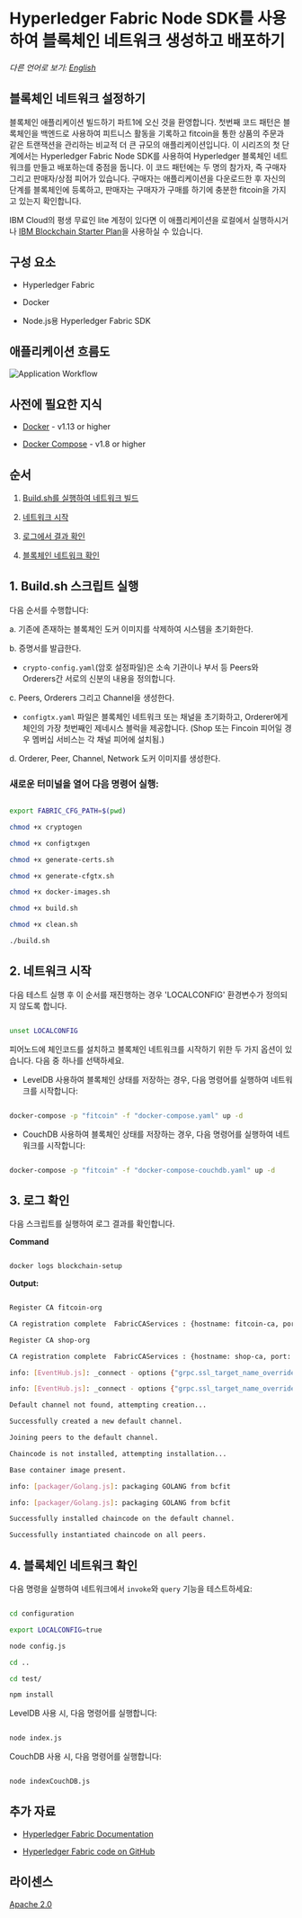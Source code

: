 # Hyperledger Fabric Node SDK를 사용하여 블록체인 네트워크 생성하고 배포하기

*다른 언어로 보기: [English](README.md)*

## 블록체인 네트워크 설정하기



블록체인 애플리케이션 빌드하기 파트1에 오신 것을 환영합니다. 첫번째 코드 패턴은 블록체인을 백엔드로 사용하여 피트니스 활동을 기록하고 fitcoin을 통한 상품의 주문과 같은 트랜잭션을 관리하는 비교적 더 큰 규모의 애플리케이션입니다. 이 시리즈의 첫 단계에서는 Hyperledger Fabric Node SDK를 사용하여 Hyperledger 블록체인 네트워크를 만들고 배포하는데 중점을 둡니다. 이 코드 패턴에는 두 명의 참가자, 즉 구매자 그리고 판매자/상점 피어가 있습니다. 구매자는 애플리케이션을 다운로드한 후 자신의 단계를 블록체인에 등록하고, 판매자는 구매자가 구매를 하기에 충분한 fitcoin을 가지고 있는지 확인합니다.



IBM Cloud의 평생 무료인 lite 계정이 있다면 이 애플리케이션을 로컬에서 실행하시거나 [IBM Blockchain Starter Plan](https://www.ibm.com/blogs/blockchain/2018/03/getting-started-on-the-ibm-blockchain-platform-starter-plan/)을 사용하실 수 있습니다.



## 구성 요소

* Hyperledger Fabric

* Docker

* Node.js용 Hyperledger Fabric SDK





## 애플리케이션 흐름도

![Application Workflow](images/Pattern1-Build-a-network.png)



## 사전에 필요한 지식

* [Docker](https://www.docker.com/products/overview) - v1.13 or higher

* [Docker Compose](https://docs.docker.com/compose/overview/) - v1.8 or higher



## 순서

1. [Build.sh를 실행하여 네트워크 빌드](#1-buildsh-스크립트-실행)

2. [네트워크 시작](#2-네트워크-시작)

3. [로그에서 결과 확인](#3-로그-확인)

4. [블록체인 네트워크 확인](#4-블록체인-네트워크-확인)



## 1. Build.sh 스크립트 실행

다음 순서를 수행합니다:



a. 기존에 존재하는 블록체인 도커 이미지를 삭제하여 시스템을 초기화한다.



b. 증명서를 발급한다.



  * `crypto-config.yaml`(암호 설정파일)은 소속 기관이나 부서 등 Peers와 Orderers간 서로의 신분의 내용을 정의합니다.



c. Peers, Orderers 그리고 Channel을 생성한다.



  * `configtx.yaml` 파일은 블록체인 네트워크 또는 채널을 초기화하고, Orderer에게 체인의 가장 첫번째인 제네시스 블럭을 제공합니다. (Shop 또는 Fincoin 피어일 경우 멤버십 서비스는 각 채널 피어에 설치됨.)



d. Orderer, Peer, Channel, Network 도커 이미지를 생성한다.



### 새로운 터미널을 열어 다음 명령어 실행:

```bash

export FABRIC_CFG_PATH=$(pwd)

chmod +x cryptogen

chmod +x configtxgen

chmod +x generate-certs.sh

chmod +x generate-cfgtx.sh

chmod +x docker-images.sh

chmod +x build.sh

chmod +x clean.sh

./build.sh

```



## 2. 네트워크 시작



다음 테스트 실행 후 이 순서를 재진행하는 경우 'LOCALCONFIG' 환경변수가 정의되지 않도록 합니다.

```bash

unset LOCALCONFIG  

```



피어노드에 체인코드를 설치하고 블록체인 네트워크를 시작하기 위한 두 가지 옵션이 있습니다. 다음 중 하나를 선택하세요.

* LevelDB 사용하여 블록체인 상태를 저장하는 경우, 다음 명령어를 실행하여 네트워크를 시작합니다:

```bash

docker-compose -p "fitcoin" -f "docker-compose.yaml" up -d    

```

* CouchDB 사용하여 블록체인 상태를 저장하는 경우, 다음 명령어를 실행하여 네트워크를 시작합니다:

```bash

docker-compose -p "fitcoin" -f "docker-compose-couchdb.yaml" up -d    

```



## 3. 로그 확인



다음 스크립트를 실행하여 로그 결과를 확인합니다.



**Command**

```bash

docker logs blockchain-setup

```

**Output:**

```bash

Register CA fitcoin-org

CA registration complete  FabricCAServices : {hostname: fitcoin-ca, port: 7054}

Register CA shop-org

CA registration complete  FabricCAServices : {hostname: shop-ca, port: 7054}

info: [EventHub.js]: _connect - options {"grpc.ssl_target_name_override":"shop-peer","grpc.default_authority":"shop-peer"}

info: [EventHub.js]: _connect - options {"grpc.ssl_target_name_override":"fitcoin-peer","grpc.default_authority":"fitcoin-peer"}

Default channel not found, attempting creation...

Successfully created a new default channel.

Joining peers to the default channel.

Chaincode is not installed, attempting installation...

Base container image present.

info: [packager/Golang.js]: packaging GOLANG from bcfit

info: [packager/Golang.js]: packaging GOLANG from bcfit

Successfully installed chaincode on the default channel.

Successfully instantiated chaincode on all peers.

```





## 4. 블록체인 네트워크 확인



다음 명령을 실행하여 네트워크에서 `invoke`와 `query` 기능을 테스트하세요:

```bash

cd configuration

export LOCALCONFIG=true

node config.js

cd ..

cd test/

npm install

```



LevelDB 사용 시, 다음 명령어를 실행합니다:

```bash

node index.js

```



CouchDB 사용 시, 다음 명령어를 실행합니다:

```bash

node indexCouchDB.js

```





## 추가 자료

* [Hyperledger Fabric Documentation](https://hyperledger-fabric.readthedocs.io/en/release-1.1/)

* [Hyperledger Fabric code on GitHub](https://github.com/hyperledger/fabric)



## 라이센스

[Apache 2.0](LICENSE)


